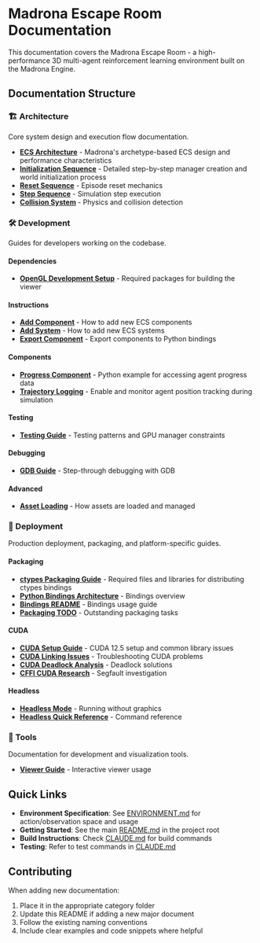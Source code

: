 # Madrona Escape Room Documentation

This documentation covers the Madrona Escape Room - a high-performance 3D multi-agent reinforcement learning environment built on the Madrona Engine.

## Documentation Structure

### 🏗️ Architecture
Core system design and execution flow documentation.

- [**ECS Architecture**](architecture/ECS_ARCHITECTURE.md) - Madrona's archetype-based ECS design and performance characteristics
- [**Initialization Sequence**](architecture/INITIALIZATION_SEQUENCE.md) - Detailed step-by-step manager creation and world initialization process
- [**Reset Sequence**](architecture/RESET_SEQUENCE.md) - Episode reset mechanics
- [**Step Sequence**](architecture/STEP_SEQUENCE.md) - Simulation step execution
- [**Collision System**](architecture/COLLISION_SYSTEM.md) - Physics and collision detection

### 🛠️ Development
Guides for developers working on the codebase.

#### Dependencies
- [**OpenGL Development Setup**](development/dependencies/OPENGL_DEVELOPMENT_SETUP.md) - Required packages for building the viewer

#### Instructions
- [**Add Component**](development/instructions/ADD_COMPONENT.md) - How to add new ECS components
- [**Add System**](development/instructions/ADD_SYSTEM.md) - How to add new ECS systems
- [**Export Component**](development/instructions/EXPORT_COMPONENT.md) - Export components to Python bindings

#### Components
- [**Progress Component**](development/components/using_progress_component.md) - Python example for accessing agent progress data
- [**Trajectory Logging**](development/components/using_trajectory_logging.md) - Enable and monitor agent position tracking during simulation

#### Testing
- [**Testing Guide**](development/testing/TESTING_GUIDE.md) - Testing patterns and GPU manager constraints

#### Debugging
- [**GDB Guide**](development/debugging/GDB_GUIDE.md) - Step-through debugging with GDB

#### Advanced
- [**Asset Loading**](development/advanced/ASSET_LOADING.md) - How assets are loaded and managed

### 🚀 Deployment
Production deployment, packaging, and platform-specific guides.

#### Packaging
- [**ctypes Packaging Guide**](deployment/packaging/CTYPES_PACKAGING_GUIDE.md) - Required files and libraries for distributing ctypes bindings
- [**Python Bindings Architecture**](deployment/packaging/PYTHON_BINDINGS_ARCHITECTURE.md) - Bindings overview
- [**Bindings README**](deployment/packaging/README_BINDINGS.md) - Bindings usage guide
- [**Packaging TODO**](deployment/packaging/PACKAGING_TODO.md) - Outstanding packaging tasks

#### CUDA
- [**CUDA Setup Guide**](deployment/cuda/CUDA_SETUP_GUIDE.md) - CUDA 12.5 setup and common library issues
- [**CUDA Linking Issues**](deployment/cuda/DEBUGGING_CUDA_LINKING_ISSUES.md) - Troubleshooting CUDA problems
- [**CUDA Deadlock Analysis**](deployment/cuda/CUDA_DEADLOCK_SOLUTION_ANALYSIS.md) - Deadlock solutions
- [**CFFI CUDA Research**](deployment/cuda/CFFI_CUDA_SEGFAULT_RESEARCH.md) - Segfault investigation

#### Headless
- [**Headless Mode**](deployment/headless/HEADLESS_MODE.md) - Running without graphics
- [**Headless Quick Reference**](deployment/headless/HEADLESS_QUICK_REFERENCE.md) - Command reference

### 🔧 Tools
Documentation for development and visualization tools.

- [**Viewer Guide**](tools/VIEWER_GUIDE.md) - Interactive viewer usage

## Quick Links

- **Environment Specification**: See [ENVIRONMENT.md](../ENVIRONMENT.md) for action/observation space and usage
- **Getting Started**: See the main [README.md](../README.md) in the project root
- **Build Instructions**: Check [CLAUDE.md](../CLAUDE.md) for build commands
- **Testing**: Refer to test commands in [CLAUDE.md](../CLAUDE.md)

## Contributing

When adding new documentation:
1. Place it in the appropriate category folder
2. Update this README if adding a new major document
3. Follow the existing naming conventions
4. Include clear examples and code snippets where helpful